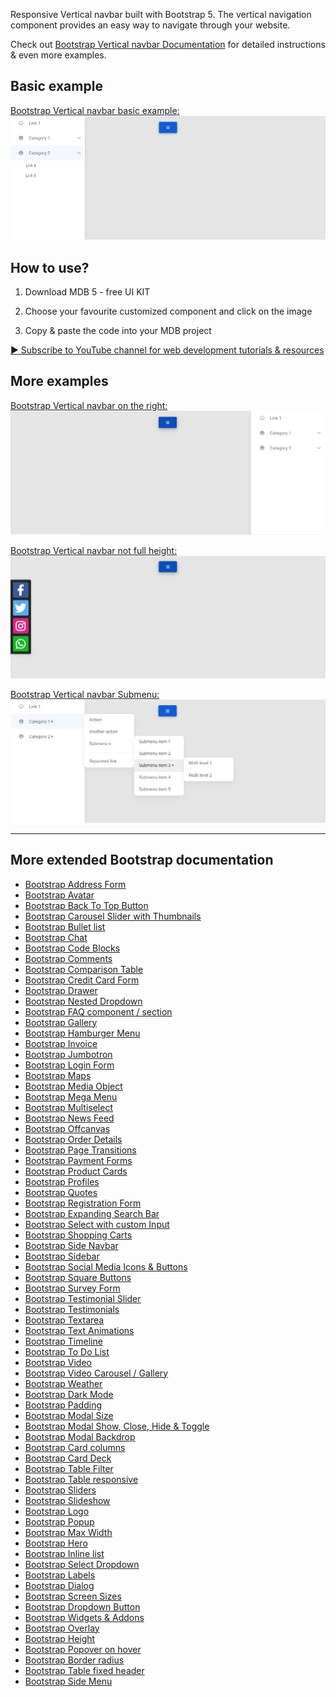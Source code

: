 
Responsive Vertical navbar built with Bootstrap 5. The vertical navigation component provides an easy way to navigate through your website.

Check out [Bootstrap Vertical navbar Documentation](https://mdbootstrap.com/docs/standard/extended/vertical-navbar/) for detailed instructions & even more examples.

## Basic example

[Bootstrap Vertical navbar basic example:
![Bootstrap 5 Vertical navbar](/assets/basic-example.png)](https://mdbootstrap.com/docs/standard/extended/vertical-navbar/#section-basic-example)

## How to use?

1. Download MDB 5 - free UI KIT

2. Choose your favourite customized component and click on the image

3. Copy & paste the code into your MDB project

[▶️ Subscribe to YouTube channel for web development tutorials & resources](https://www.youtube.com/MDBootstrap?sub_confirmation=1)

## More examples

[Bootstrap Vertical navbar on the right:
![Bootstrap 5 Vertical navbar](/assets/on-the-right.png)](https://mdbootstrap.com/docs/standard/extended/vertical-navbar/#section-on-the-right)

[Bootstrap Vertical navbar not full height:
![Bootstrap 5 Vertical navbar](/assets/not-full-height.png)](https://mdbootstrap.com/docs/standard/extended/vertical-navbar/#section-not-full-height)

[Bootstrap Vertical navbar Submenu:
![Bootstrap 5 Vertical navbar](/assets/submenu.png)](https://mdbootstrap.com/docs/standard/extended/vertical-navbar/#section-submenu)

___

## More extended Bootstrap documentation

<ul>
<li><a href="https://mdbootstrap.com/docs/standard/extended/bootstrap-address-form/">Bootstrap Address Form</a></li>
<li><a href="https://mdbootstrap.com/docs/standard/extended/avatar/">Bootstrap Avatar</a></li>
<li><a href="https://mdbootstrap.com/docs/standard/extended/back-to-top/">Bootstrap Back To Top Button</a></li>
<li><a href="https://mdbootstrap.com/docs/standard/extended/carousel-with-thumbnails/">Bootstrap Carousel Slider with Thumbnails</a></li>
<li><a href="https://mdbootstrap.com/docs/standard/extended/bullet-list/">Bootstrap Bullet list</a></li>
<li><a href="https://mdbootstrap.com/docs/standard/extended/chat/">Bootstrap Chat</a></li>
<li><a href="https://mdbootstrap.com/docs/standard/extended/code/">Bootstrap Code Blocks</a></li>
<li><a href="https://mdbootstrap.com/docs/standard/extended/comments/">Bootstrap Comments</a></li>
<li><a href="https://mdbootstrap.com/docs/standard/extended/bootstrap-comparison-table/">Bootstrap Comparison Table</a></li>
<li><a href="https://mdbootstrap.com/docs/standard/extended/credit-card/">Bootstrap Credit Card Form</a></li>
<li><a href="https://mdbootstrap.com/docs/standard/extended/drawer/">Bootstrap Drawer</a></li>
<li><a href="https://mdbootstrap.com/docs/standard/extended/dropdown-multilevel/">Bootstrap Nested Dropdown</a></li>
<li><a href="https://mdbootstrap.com/docs/standard/extended/faq/">Bootstrap FAQ component / section</a></li>
<li><a href="https://mdbootstrap.com/docs/standard/extended/gallery/">Bootstrap Gallery</a></li>
<li><a href="https://mdbootstrap.com/docs/standard/extended/hamburger-menu/">Bootstrap Hamburger Menu</a></li>
<li><a href="https://mdbootstrap.com/docs/standard/extended/bootstrap-invoice/">Bootstrap Invoice</a></li>
<li><a href="https://mdbootstrap.com/docs/standard/extended/jumbotron/">Bootstrap Jumbotron</a></li>
<li><a href="https://mdbootstrap.com/docs/standard/extended/login/">Bootstrap Login Form</a></li>
<li><a href="https://mdbootstrap.com/docs/standard/extended/maps/">Bootstrap Maps</a></li>
<li><a href="https://mdbootstrap.com/docs/standard/extended/media-object/">Bootstrap Media Object</a></li>
<li><a href="https://mdbootstrap.com/docs/standard/extended/mega-menu/">Bootstrap Mega Menu</a></li> 
<li><a href="https://mdbootstrap.com/docs/standard/extended/multiselect/">Bootstrap Multiselect</a></li> 
<li><a href="https://mdbootstrap.com/docs/standard/extended/news-feed/">Bootstrap News Feed</a></li> 
<li><a href="https://mdbootstrap.com/docs/standard/extended/offcanvas/">Bootstrap Offcanvas</a></li> 
<li><a href="https://mdbootstrap.com/docs/standard/extended/order-details/">Bootstrap Order Details</a></li> 
<li><a href="https://mdbootstrap.com/docs/standard/extended/page-transitions/">Bootstrap Page Transitions</a></li> 
<li><a href="https://mdbootstrap.com/docs/standard/extended/payment-forms/">Bootstrap Payment Forms</a></li> 
<li><a href="https://mdbootstrap.com/docs/standard/extended/product-cards/">Bootstrap Product Cards</a></li> 
<li><a href="https://mdbootstrap.com/docs/standard/extended/profiles/">Bootstrap Profiles</a></li>  
<li><a href="https://mdbootstrap.com/docs/standard/extended/quotes/">Bootstrap Quotes</a></li> 
<li><a href="https://mdbootstrap.com/docs/standard/extended/registration/">Bootstrap Registration Form</a></li> 
<li><a href="https://mdbootstrap.com/docs/standard/extended/search-expanding/">Bootstrap Expanding Search Bar</a></li> 
<li><a href="https://mdbootstrap.com/docs/standard/extended/select-with-custom-input//">Bootstrap Select with custom Input</a></li> 
<li><a href="https://mdbootstrap.com/docs/standard/extended/shopping-carts/">Bootstrap Shopping Carts</a></li> 
<li><a href="https://mdbootstrap.com/docs/standard/extended/side-navbar/">Bootstrap Side Navbar</a></li>  
<li><a href="https://mdbootstrap.com/docs/standard/extended/sidebar/">Bootstrap Sidebar</a></li>  
<li><a href="https://mdbootstrap.com/docs/standard/extended/social-media/">Bootstrap Social Media Icons & Buttons</a></li>  
<li><a href="https://mdbootstrap.com/docs/standard/extended/square-buttons/">Bootstrap Square Buttons</a></li>  
<li><a href="https://mdbootstrap.com/docs/standard/extended/bootstrap-survey-form/">Bootstrap Survey Form</a></li>  
<li><a href="https://mdbootstrap.com/docs/standard/extended/testimonial-slider/">Bootstrap Testimonial Slider</a></li>  
<li><a href="https://mdbootstrap.com/docs/standard/extended/testimonials/">Bootstrap Testimonials</a></li>  
<li><a href="https://mdbootstrap.com/docs/standard/extended/textarea/">Bootstrap Textarea</a></li>  
<li><a href="https://mdbootstrap.com/docs/standard/extended/css-text-animations/">Bootstrap Text Animations</a></li> 
<li><a href="https://mdbootstrap.com/docs/standard/extended/timeline/">Bootstrap Timeline</a></li>  
<li><a href="https://mdbootstrap.com/docs/standard/extended/to-do-list/">Bootstrap To Do List</a></li>  
<li><a href="https://mdbootstrap.com/docs/standard/extended/video/">Bootstrap Video</a></li>
<li><a href="https://mdbootstrap.com/docs/standard/extended/video-carousel/">Bootstrap Video Carousel / Gallery</a></li>  
<li><a href="https://mdbootstrap.com/docs/standard/extended/weather/">Bootstrap Weather</a></li> 
<li><a href="https://mdbootstrap.com/docs/standard/extended/dark-mode/">Bootstrap Dark Mode</a></li> 
<li><a href="https://mdbootstrap.com/docs/standard/extended/padding/">Bootstrap Padding</a></li> 
<li><a href="https://mdbootstrap.com/docs/standard/extended/modal-size/">Bootstrap Modal Size</a></li> 
<li><a href="https://mdbootstrap.com/docs/standard/extended/modal-methods/">Bootstrap Modal Show, Close, Hide & Toggle</a></li> 
<li><a href="https://mdbootstrap.com/docs/standard/extended/modal-backdrop/">Bootstrap Modal Backdrop</a></li> 
<li><a href="https://mdbootstrap.com/docs/standard/extended/card-columns/">Bootstrap Card columns</a></li> 
<li><a href="https://mdbootstrap.com/docs/standard/extended/card-deck/">Bootstrap Card Deck</a></li> 
<li><a href="https://mdbootstrap.com/docs/standard/extended/table-filter/">Bootstrap Table Filter</a></li> 
<li><a href="https://mdbootstrap.com/docs/standard/extended/table-responsive/">Bootstrap Table responsive</a></li> 
<li><a href="https://mdbootstrap.com/docs/standard/extended/slider/">Bootstrap Sliders</a></li> 
<li><a href="https://mdbootstrap.com/docs/standard/extended/slideshow/">Bootstrap Slideshow</a></li> 
<li><a href="https://mdbootstrap.com/docs/standard/extended/logo/">Bootstrap Logo</a></li> 
<li><a href="https://mdbootstrap.com/docs/standard/extended/popup/">Bootstrap Popup</a></li> 
<li><a href="https://mdbootstrap.com/docs/standard/extended/max-width/">Bootstrap Max Width</a></li> 
<li><a href="https://mdbootstrap.com/docs/standard/extended/hero/">Bootstrap Hero</a></li> 
<li><a href="https://mdbootstrap.com/docs/standard/extended/inline-list/">Bootstrap Inline list</a></li> 
<li><a href="https://mdbootstrap.com/docs/standard/extended/select-dropdown/">Bootstrap Select Dropdown</a></li> 
<li><a href="https://mdbootstrap.com/docs/standard/extended/labels/">Bootstrap Labels</a></li> 
<li><a href="https://mdbootstrap.com/docs/standard/extended/dialog/">Bootstrap Dialog</a></li> 
<li><a href="https://mdbootstrap.com/docs/standard/extended/screen-sizes/">Bootstrap Screen Sizes</a></li> 
<li><a href="https://mdbootstrap.com/docs/standard/extended/dropdown-button/">Bootstrap Dropdown Button</a></li> 
<li><a href="https://mdbootstrap.com/docs/standard/extended/widgets/">Bootstrap Widgets & Addons</a></li> 
<li><a href="https://mdbootstrap.com/docs/standard/extended/overlay/">Bootstrap Overlay</a></li> 
<li><a href="https://mdbootstrap.com/docs/standard/extended/height/">Bootstrap Height</a></li> 
<li><a href="https://mdbootstrap.com/docs/standard/extended/popover-on-hover/">Bootstrap Popover on hover</a></li> 
<li><a href="https://mdbootstrap.com/docs/standard/extended/border-radius/">Bootstrap Border radius</a></li> 
<li><a href="https://mdbootstrap.com/docs/standard/extended/table-fixed-header/">Bootstrap Table fixed header</a></li> 
<li><a href="https://mdbootstrap.com/docs/standard/extended/side-menu/">Bootstrap Side Menu</a></li> 

</ul>
